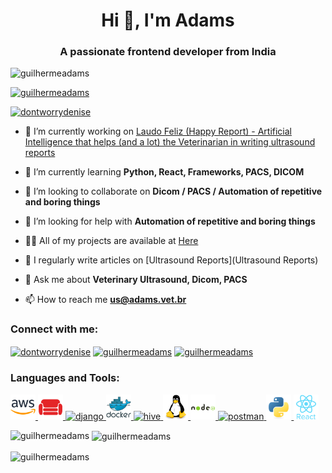 <h1 align="center">Hi 👋, I'm Adams</h1>
<h3 align="center">A passionate frontend developer from India</h3>

<p align="left"> <img src="https://komarev.com/ghpvc/?username=guilhermeadams&label=Profile%20views&color=0e75b6&style=flat" alt="guilhermeadams" /> </p>

<p align="left"> <a href="https://github.com/ryo-ma/github-profile-trophy"><img src="https://github-profile-trophy.vercel.app/?username=guilhermeadams" alt="guilhermeadams" /></a> </p>

<p align="left"> <a href="https://twitter.com/dontworrydenise" target="blank"><img src="https://img.shields.io/twitter/follow/dontworrydenise?logo=twitter&style=for-the-badge" alt="dontworrydenise" /></a> </p>

- 🔭 I’m currently working on [Laudo Feliz (Happy Report) - Artificial Intelligence that helps (and a lot) the Veterinarian in writing ultrasound reports](https://laudofeliz.app)

- 🌱 I’m currently learning **Python, React, Frameworks, PACS, DICOM**

- 👯 I’m looking to collaborate on **Dicom / PACS / Automation of repetitive and boring things**

- 🤝 I’m looking for help with **Automation of repetitive and boring things**

- 👨‍💻 All of my projects are available at [Here](Here)

- 📝 I regularly write articles on [Ultrasound Reports](Ultrasound Reports)

- 💬 Ask me about **Veterinary Ultrasound, Dicom, PACS**

- 📫 How to reach me **us@adams.vet.br**

<h3 align="left">Connect with me:</h3>
<p align="left">
<a href="https://twitter.com/dontworrydenise" target="blank"><img align="center" src="https://raw.githubusercontent.com/rahuldkjain/github-profile-readme-generator/master/src/images/icons/Social/twitter.svg" alt="dontworrydenise" height="30" width="40" /></a>
<a href="https://instagram.com/guilhermeadams" target="blank"><img align="center" src="https://raw.githubusercontent.com/rahuldkjain/github-profile-readme-generator/master/src/images/icons/Social/instagram.svg" alt="guilhermeadams" height="30" width="40" /></a>
<a href="https://medium.com/guilhermeadams" target="blank"><img align="center" src="https://raw.githubusercontent.com/rahuldkjain/github-profile-readme-generator/master/src/images/icons/Social/medium.svg" alt="guilhermeadams" height="30" width="40" /></a>
</p>

<h3 align="left">Languages and Tools:</h3>
<p align="left"> <a href="https://aws.amazon.com" target="_blank" rel="noreferrer"> <img src="https://raw.githubusercontent.com/devicons/devicon/master/icons/amazonwebservices/amazonwebservices-original-wordmark.svg" alt="aws" width="40" height="40"/> </a> <a href="https://couchdb.apache.org/" target="_blank" rel="noreferrer"> <img src="https://raw.githubusercontent.com/devicons/devicon/0d6c64dbbf311879f7d563bfc3ccf559f9ed111c/icons/couchdb/couchdb-original.svg" alt="couchdb" width="40" height="40"/> </a> <a href="https://www.djangoproject.com/" target="_blank" rel="noreferrer"> <img src="https://cdn.worldvectorlogo.com/logos/django.svg" alt="django" width="40" height="40"/> </a> <a href="https://www.docker.com/" target="_blank" rel="noreferrer"> <img src="https://raw.githubusercontent.com/devicons/devicon/master/icons/docker/docker-original-wordmark.svg" alt="docker" width="40" height="40"/> </a> <a href="https://hive.apache.org/" target="_blank" rel="noreferrer"> <img src="https://www.vectorlogo.zone/logos/apache_hive/apache_hive-icon.svg" alt="hive" width="40" height="40"/> </a> <a href="https://www.linux.org/" target="_blank" rel="noreferrer"> <img src="https://raw.githubusercontent.com/devicons/devicon/master/icons/linux/linux-original.svg" alt="linux" width="40" height="40"/> </a> <a href="https://nodejs.org" target="_blank" rel="noreferrer"> <img src="https://raw.githubusercontent.com/devicons/devicon/master/icons/nodejs/nodejs-original-wordmark.svg" alt="nodejs" width="40" height="40"/> </a> <a href="https://postman.com" target="_blank" rel="noreferrer"> <img src="https://www.vectorlogo.zone/logos/getpostman/getpostman-icon.svg" alt="postman" width="40" height="40"/> </a> <a href="https://www.python.org" target="_blank" rel="noreferrer"> <img src="https://raw.githubusercontent.com/devicons/devicon/master/icons/python/python-original.svg" alt="python" width="40" height="40"/> </a> <a href="https://reactjs.org/" target="_blank" rel="noreferrer"> <img src="https://raw.githubusercontent.com/devicons/devicon/master/icons/react/react-original-wordmark.svg" alt="react" width="40" height="40"/> </a> </p>

<p><img align="left" src="https://github-readme-stats.vercel.app/api/top-langs?username=guilhermeadams&show_icons=true&locale=en&layout=compact" alt="guilhermeadams" /></p>

<p>&nbsp;<img align="center" src="https://github-readme-stats.vercel.app/api?username=guilhermeadams&show_icons=true&locale=en" alt="guilhermeadams" /></p>

<p><img align="center" src="https://github-readme-streak-stats.herokuapp.com/?user=guilhermeadams&" alt="guilhermeadams" /></p>


